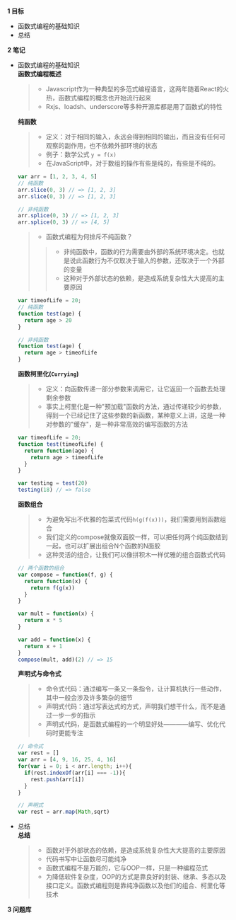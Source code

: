 
**1 目标**
* 函数式编程的基础知识
* 总结

**2 笔记**
* 函数式编程的基础知识  
  **函数式编程概述**  
    > * Javascript作为一种典型的多范式编程语言，这两年随着React的火热，函数式编程的概念也开始流行起来  
    > * Rxjs、loadsh、underscore等多种开源库都是用了函数式的特性  

  **纯函数**  
    > * 定义：对于相同的输入，永远会得到相同的输出，而且没有任何可观察的副作用，也不依赖外部环境的状态  
    > * 例子：数学公式 `y = f(x)`  
    > * 在JavaScript中，对于数组的操作有些是纯的，有些是不纯的。  
    ```javascript
    var arr = [1, 2, 3, 4, 5]
    // 纯函数
    arr.slice(0, 3) // => [1, 2, 3]
    arr.slice(0, 3) // => [1, 2, 3]

    // 非纯函数
    arr.splice(0, 3) // => [1, 2, 3]
    arr.splice(0, 3) // => [4, 5]
    ```
    > * 函数式编程为何排斥不纯函数？  
    >> * 非纯函数中，函数的行为需要由外部的系统环境决定。也就是说此函数行为不仅取决于输入的参数，还取决于一个外部的变量  
    >> * 这种对于外部状态的依赖，是造成系统复杂性大大提高的主要原因  
    ```javascript
    var timeofLife = 20;
    // 纯函数
    function test(age) {
      return age > 20
    }

    // 非纯函数
    function test(age) {
      return age > timeofLife
    }
    ```

  **函数柯里化(`Currying`)**
    > * 定义：向函数传递一部分参数来调用它，让它返回一个函数去处理剩余参数  
    > * 事实上柯里化是一种"预加载"函数的方法，通过传递较少的参数，得到一个已经记住了这些参数的新函数，某种意义上讲，这是一种对参数的"缓存"，是一种非常高效的编写函数的方法  
    ```javascript
    var timeofLife = 20;
    function test(timeofLife) {
      return function(age) {
        return age > timeofLife
      }
    }

    var testing = test(20)
    testing(18) // => false
    ```

  **函数组合**
    > * 为避免写出不优雅的包菜式代码`h(g(f(x)))`，我们需要用到函数组合  
    > * 我们定义的compose就像双面胶一样，可以把任何两个纯函数结到一起，也可以扩展出组合N个函数的N面胶  
    > * 这种灵活的组合，让我们可以像拼积木一样优雅的组合函数式代码  
    ```javascript
    // 两个函数的组合
    var compose = function(f, g) {
      return function(x) {
        return f(g(x))
      }
    }

    var mult = function(x) {
      return x * 5
    }

    var add = function(x) {
      return x + 1
    }
    compose(mult, add)(2) // => 15
    ```

    **声明式与命令式**
    > * 命令式代码：通过编写一条又一条指令，让计算机执行一些动作，其中一般会涉及许多繁杂的细节  
    > * 声明式代码：通过写表达式的方式，声明我们想干什么，而不是通过一步一步的指示  
    > * 声明式代码，是函数式编程的一个明显好处————编写、优化代码时更能专注  
    ```javascript
    // 命令式
    var rest = []
    var arr = [4, 9, 16, 25, 4, 16]
    for(var i = 0; i < arr.length; i++){
      if(rest.indexOf(arr[i] === -1)){
        rest.push(arr[i])
      }
    }

    // 声明式
    var rest = arr.map(Math,sqrt)
    ```

* 总结  
  **总结**  
    > * 函数对于外部状态的依赖，是造成系统复杂性大大提高的主要原因  
    > * 代码书写中让函数尽可能纯净  
    > * 函数式编程不是万能的，它与OOP一样，只是一种编程范式  
    > * 为降低软件复杂度，OOP的方式是靠良好的封装、继承、多态以及接口定义。函数式编程则是靠纯净函数以及他们的组合、柯里化等技术  

**3 问题库**  
